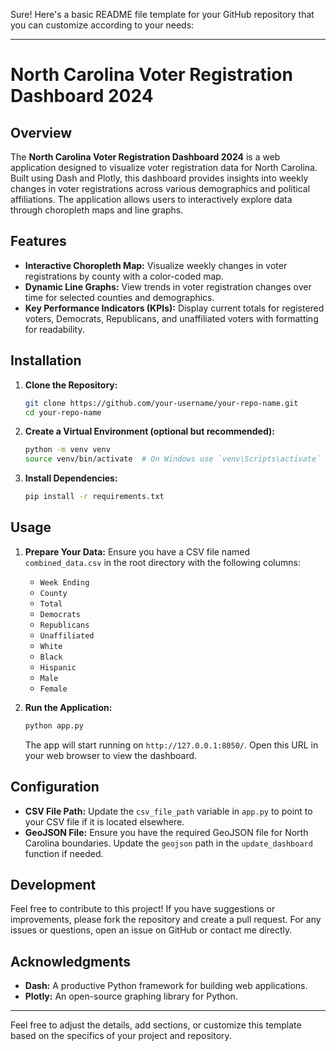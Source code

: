 Sure! Here's a basic README file template for your GitHub repository that you can customize according to your needs:

---

# North Carolina Voter Registration Dashboard 2024

## Overview

The **North Carolina Voter Registration Dashboard 2024** is a web application designed to visualize voter registration data for North Carolina. Built using Dash and Plotly, this dashboard provides insights into weekly changes in voter registrations across various demographics and political affiliations. The application allows users to interactively explore data through choropleth maps and line graphs.

## Features

- **Interactive Choropleth Map:** Visualize weekly changes in voter registrations by county with a color-coded map.
- **Dynamic Line Graphs:** View trends in voter registration changes over time for selected counties and demographics.
- **Key Performance Indicators (KPIs):** Display current totals for registered voters, Democrats, Republicans, and unaffiliated voters with formatting for readability.

## Installation

1. **Clone the Repository:**

    ```bash
    git clone https://github.com/your-username/your-repo-name.git
    cd your-repo-name
    ```

2. **Create a Virtual Environment (optional but recommended):**

    ```bash
    python -m venv venv
    source venv/bin/activate  # On Windows use `venv\Scripts\activate`
    ```

3. **Install Dependencies:**

    ```bash
    pip install -r requirements.txt
    ```

## Usage

1. **Prepare Your Data:**
   Ensure you have a CSV file named `combined_data.csv` in the root directory with the following columns:
   - `Week Ending`
   - `County`
   - `Total`
   - `Democrats`
   - `Republicans`
   - `Unaffiliated`
   - `White`
   - `Black`
   - `Hispanic`
   - `Male`
   - `Female`

2. **Run the Application:**

    ```bash
    python app.py
    ```

    The app will start running on `http://127.0.0.1:8050/`. Open this URL in your web browser to view the dashboard.

## Configuration

- **CSV File Path:** Update the `csv_file_path` variable in `app.py` to point to your CSV file if it is located elsewhere.
- **GeoJSON File:** Ensure you have the required GeoJSON file for North Carolina boundaries. Update the `geojson` path in the `update_dashboard` function if needed.

## Development

Feel free to contribute to this project! If you have suggestions or improvements, please fork the repository and create a pull request. For any issues or questions, open an issue on GitHub or contact me directly.


## Acknowledgments

- **Dash:** A productive Python framework for building web applications.
- **Plotly:** An open-source graphing library for Python.

---

Feel free to adjust the details, add sections, or customize this template based on the specifics of your project and repository.
